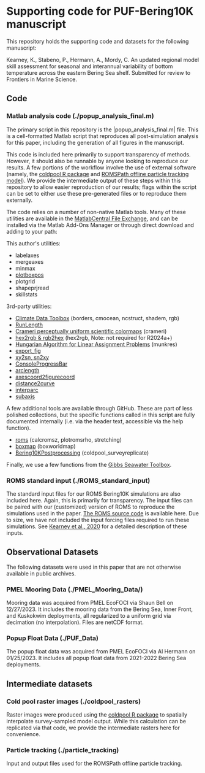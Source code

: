 # Supporting code for PUF-Bering10K manuscript

This repository holds the supporting code and datasets for the following manuscript:

Kearney, K., Stabeno, P., Hermann, A., Mordy, C. An updated regional model skill assessment for seasonal and interannual variability of bottom temperature across the eastern Bering Sea shelf.  Submitted for review to Frontiers in Marine Science.

## Code

### Matlab analysis code (./popup_analysis_final.m)

The primary script in this repository is the |popup_analysis_final.m| file.  This is a cell-formatted Matlab script that reproduces all post-simulation analysis for this paper, including the generation of all figures in the manuscript.  

This code is included here primarily to support transparency of methods.  However, it should also be runnable by anyone looking to reproduce our results.  A few portions of the workflow involve the use of external software (namely, the [coldpool R package](https://github.com/afsc-gap-products/coldpool) and [ROMSPath offline particle tracking model](https://github.com/imcslatte/ROMSPath)).  We provide the intermediate output of these steps within this repository to allow easier reproduction of our results; flags within the script can be set to either use these pre-generated files or to reproduce them externally.

The code relies on a number of non-native Matlab tools.  Many of these utilities are available in the [MatlabCentral File Exchange](https://www.mathworks.com/matlabcentral/fileexchange/), and can be installed via the Matlab Add-Ons Manager or through direct download and adding to your path:

This author's utilities:

- labelaxes
- mergeaxes
- minmax
- [plotboxpos](https://www.mathworks.com/matlabcentral/fileexchange/9615)
- plotgrid
- shapeprjread
- skillstats

3rd-party utilities:

- [Climate Data Toolbox](https://www.mathworks.com/matlabcentral/fileexchange/70338) (borders, cmocean, ncstruct, shadem, rgb)
- [RunLength](https://www.mathworks.com/matlabcentral/fileexchange/41813)
- [Crameri perceptually uniform scientific colormaps](https://www.mathworks.com/matlabcentral/fileexchange/68546) (crameri)
- [hex2rgb & rgb2hex](https://www.mathworks.com/matlabcentral/fileexchange/46289) (hex2rgb, Note: not required for R2024a+)
- [Hungarian Algorithm for Linear Assignment Problems](https://www.mathworks.com/matlabcentral/fileexchange/20652) (munkres)
- [export_fig](https://www.mathworks.com/matlabcentral/fileexchange/23629)
- [xy2sn, sn2xy](https://www.mathworks.com/matlabcentral/fileexchange/39796)
- [ConsoleProgressBar](https://www.mathworks.com/matlabcentral/fileexchange/30297)
- [arclength](https://www.mathworks.com/matlabcentral/fileexchange/34871)
- [axescoord2figurecoord](https://www.mathworks.com/matlabcentral/fileexchange/13634)
- [distance2curve](https://www.mathworks.com/matlabcentral/fileexchange/34869)
- [interparc](https://www.mathworks.com/matlabcentral/fileexchange/34874)
- [subaxis](https://www.mathworks.com/matlabcentral/fileexchange/3696)

A few additional tools are available through GitHub.  These are part of less polished collections, but the specific functions called in this script are fully documented internally (i.e. via the header text, accessible via the help function).

- [roms](https://github.com/kakearney/roms-pkg) (calcromsz, plotromsrho, stretching)
- [boxmap](https://github.com/kakearney/boxmap-pkg) (boxworldmap)
- [Bering10KPostprocessing](https://github.com/beringnpz/Bering10KPostprocessing) (coldpool_surveyreplicate)

Finally, we use a few functions from the [Gibbs Seawater Toolbox](https://www.teos-10.org/software.htm).

### ROMS standard input (./ROMS_standard_input)

The standard input files for our ROMS Bering10K simulations are also included here.  Again, this is primarily for transparency.  The input files can be paired with our (customized) version of ROMS to reproduce the simulations used in the paper. [The ROMS source code](https://github.com/beringnpz/roms-bering-sea) is available here.  Due to size, we have not included the input forcing files required to run these simulations.  See [Kearney et al., 2020](https://doi.org/10.5194/gmd-13-597-2020) for a detailed description of these inputs. 

## Observational Datasets

The following datasets were used in this paper that are not otherwise available in public archives.

### PMEL Mooring Data (./PMEL_Mooring_Data/)

Mooring data was acquired from PMEL EcoFOCI via Shaun Bell on 12/27/2023.  It includes the mooring data from the Bering Sea, Inner Front, and Kuskokwim deployments, all regularized to a uniform grid via decimation (no interpolation).  Files are netCDF format.

### Popup Float Data (./PUF_Data)

The popup float data was acquired from PMEL EcoFOCI via Al Hermann on 01/25/2023.  It includes all popup float data from 2021-2022 Bering Sea deployments.

## Intermediate datasets

### Cold pool raster images (./coldpool_rasters)

Raster images were produced using the [coldpool R package](https://github.com/afsc-gap-products/coldpool) to spatially interpolate survey-sampled model output.  While this calculation can be replicated via that code, we provide the intermediate rasters here for convenience.

### Particle tracking (./particle_tracking)

Input and output files used for the ROMSPath offline particle tracking.
